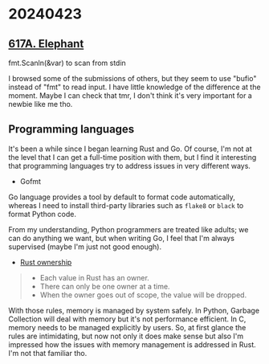 # 20240423

## [617A. Elephant](https://codeforces.com/problemset/problem/617/A)

fmt.Scanln(&var) to scan from stdin

I browsed some of the submissions of others, but they seem to use "bufio" instead of "fmt" to read input. I have little knowledge of the difference at the moment. Maybe I can check that tmr, I don't think it's very important for a newbie like me tho.

## Programming languages

It's been a while since I began learning Rust and Go. Of course, I'm not at the level that I can get a full-time position with them, but I find it interesting that programming languages try to address issues in very different ways.

- Gofmt

Go language provides a tool by default to format code automatically, whereas I need to install third-party libraries such as `flake8` or `black` to format Python code.

From my understanding, Python programmers are treated like adults; we can do anything we want, but when writing Go, I feel that I'm always supervised (maybe I'm just not good enough).

- [Rust ownership](https://doc.rust-lang.org/book/ch04-01-what-is-ownership.html)

> - Each value in Rust has an owner.
> - There can only be one owner at a time.
> - When the owner goes out of scope, the value will be dropped.

With those rules, memory is managed by system safely. In Python, Garbage Collection will deal with memory but it's not performance efficient. In C, memory needs to be managed explicitly by users. So, at first glance the rules are intimidating, but now not only it does make sense but also I'm impressed how the issues with memory management is addressed in Rust. I'm not that familiar tho.
